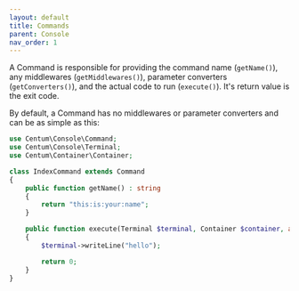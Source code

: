 ```yaml
---
layout: default
title: Commands
parent: Console
nav_order: 1
---
```




A Command is responsible for providing the command name (`getName()`), any middlewares (`getMiddlewares()`), parameter converters (`getConverters()`), and the actual code to run (`execute()`).
It's return value is the exit code.

By default, a Command has no middlewares or parameter converters and can be as simple as this:

```php
use Centum\Console\Command;
use Centum\Console\Terminal;
use Centum\Container\Container;

class IndexCommand extends Command
{
    public function getName() : string
    {
        return "this:is:your:name";
    }

    public function execute(Terminal $terminal, Container $container, array $params) : int
    {
        $terminal->writeLine("hello");

        return 0;
    }
}
```
